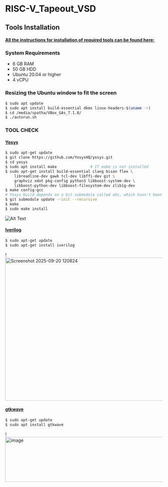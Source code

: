 # RISC-V_Tapeout_VSD

## Tools Installation

#### <ins>All the instructions for installation of required tools can be found here:</ins>

### **System Requirements**
- 6 GB RAM
- 50 GB HDD
- Ubuntu 20.04 or higher
- 4 vCPU

### **Resizing the Ubuntu window to fit the screen**
```bash
$ sudo apt update
$ sudo apt install build-essential dkms linux-headers-$(uname -r)
$ cd /media/spatha/VBox_GAs_7.1.8/
$ ./autorun.sh
```

### **TOOL CHECK**

#### <ins>**Yosys**</ins>
```bash
$ sudo apt-get update
$ git clone https://github.com/YosysHQ/yosys.git
$ cd yosys
$ sudo apt install make               # If make is not installed
$ sudo apt-get install build-essential clang bison flex \
    libreadline-dev gawk tcl-dev libffi-dev git \
    graphviz xdot pkg-config python3 libboost-system-dev \
    libboost-python-dev libboost-filesystem-dev zlib1g-dev
$ make config-gcc
# Yosys build depends on a Git submodule called abc, which hasn't been initialized yet. You need to run the following command before running make
$ git submodule update --init --recursive
$ make 
$ sudo make install
```
![Alt Text](Images/yosys_installation_done.jpeg)

#### <ins>**Iverilog**</ins>
```bash
$ sudo apt-get update
$ sudo apt-get install iverilog
```
!<img width="1192" height="456" alt="Screenshot 2025-09-20 120824" src="https://github.com/user-attachments/assets/7f5de4bd-cbd6-4958-a9ed-b1532ceadb47" />


#### <ins>**gtkwave**</ins>
```bash
$ sudo apt-get update
$ sudo apt install gtkwave
```
!<img width="747" height="143" alt="image" src="https://github.com/user-attachments/assets/1b1f4c9f-d3c4-43a8-8933-48f56c6945c0" />

